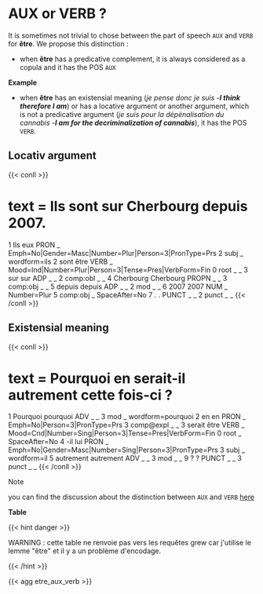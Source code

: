 # AUX or VERB ?

It is sometimes not trivial to chose between the part of speech `AUX` and `VERB` for **être**. We propose this distinction : 
- when **être** has a predicative complement, it is always considered as a copula and it has the POS `AUX` 

**Example**


- when **être** has an existensial meaning (*je pense donc je suis* -***I think therefore I am***) or has a locative argument or another argument, which is not a predicative argument (*je suis pour la dépénalisation du cannabis* -***I am for the decriminalization of cannabis***), it has the POS `VERB`.

## Locativ argument
{{< conll >}}
# text = Ils sont sur Cherbourg depuis 2007.
1	Ils	eux	PRON	_	Emph=No|Gender=Masc|Number=Plur|Person=3|PronType=Prs	2	subj	_	wordform=ils
2	sont	être	VERB	_	Mood=Ind|Number=Plur|Person=3|Tense=Pres|VerbForm=Fin	0	root	_	_
3	sur	sur	ADP	_	_	2	comp:obl	_	_
4	Cherbourg	Cherbourg	PROPN	_	_	3	comp:obj	_	_
5	depuis	depuis	ADP	_	_	2	mod	_	_
6	2007	2007	NUM	_	Number=Plur	5	comp:obj	_	SpaceAfter=No
7	.	.	PUNCT	_	_	2	punct	_	_
{{< /conll >}}

## Existensial meaning
{{< conll >}}
# text = Pourquoi en serait-il autrement cette fois-ci ?
1	Pourquoi	pourquoi	ADV	_	_	3	mod	_	wordform=pourquoi
2	en	en	PRON	_	Emph=No|Person=3|PronType=Prs	3	comp@expl	_	_
3	serait	être	VERB	_	Mood=Cnd|Number=Sing|Person=3|Tense=Pres|VerbForm=Fin	0	root	_	SpaceAfter=No
4	-il	lui	PRON	_	Emph=No|Gender=Masc|Number=Sing|Person=3|PronType=Prs	3	subj	_	wordform=il
5	autrement	autrement	ADV	_	_	3	mod	_	_
9	?	?	PUNCT	_	_	3	punct	_	_
{{< /conll >}}

>[!NOTE]
> you can find the discussion about the distinction between `AUX` and `VERB` [here](https://github.com/surfacesyntacticud/guidelines/issues/11)

**Table**

{{< hint danger >}}

WARNING : cette table ne renvoie pas vers les requêtes grew car j'utilise le lemme "être" et il y a un problème d'encodage.

{{< /hint >}}

{{< agg etre_aux_verb >}}
